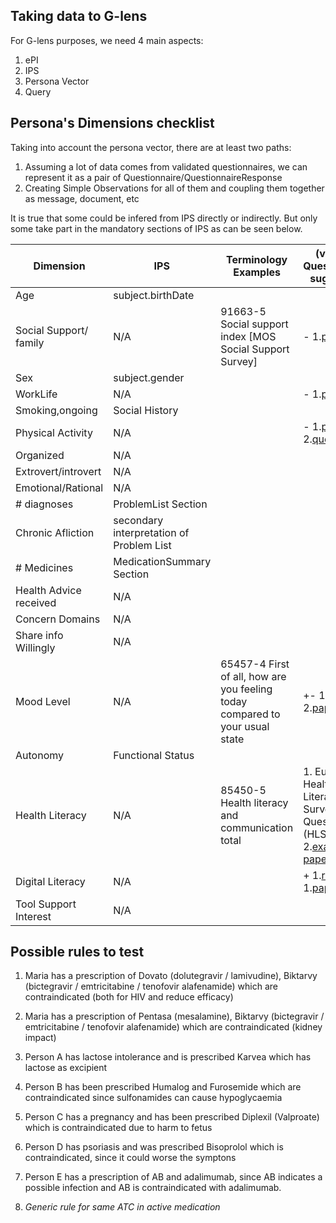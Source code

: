 ## Taking data to G-lens

For G-lens purposes, we need 4 main aspects:
1. ePI
2. IPS
3. Persona Vector
4. Query
   
   
## Persona's Dimensions checklist

Taking into account the persona vector, there are at least two paths:

1. Assuming a lot of data comes from validated questionnaires, we can represent it as a pair of Questionnaire/QuestionnaireResponse
2. Creating Simple Observations for all of them and coupling them together as message, document, etc

It is true that some could be infered from IPS directly or indirectly. But only some take part in the mandatory sections of IPS as can be seen below.

| Dimension              | IPS                                      | Terminology Examples                                                         | (validity) Questionnaire suggestion   |
|------------------------|------------------------------------------|------------------------------------------------------------------------------|----------------------------|
| Age                    | subject.birthDate                        |                                                                              |                            |
| Social Support/ family | N/A                                      | 91663-5 Social support index [MOS Social Support Survey]                     | \- 1.[paper](https://www.researchgate.net/publication/301305243_A_Multidimensional_Approach_to_Social_Support_The_Questionnaire_on_the_Frequency_of_and_Satisfaction_with_Social_Support_QFSSS)                           |
| Sex                    | subject.gender                           |                                                                              |                            |
| WorkLife               | N/A                                      |                                                                              | \- 1.[paper](https://pubmed.ncbi.nlm.nih.gov/19839663/)                        |
| Smoking,ongoing        | Social History                           |                                                                              |                            |
| Physical Activity      | N/A                                      |                                                                              | \-  1.[paper](https://journals.lww.com/acsm-msse/Fulltext/2003/08000/International_Physical_Activity_Questionnaire_.20.aspx#FUA1A-20) 2.[questions](https://sites.google.com/site/theipaq/questionnaire_links)                        |
| Organized              | N/A                                      |                                                                              |                            |
| Extrovert/introvert    | N/A                                      |                                                                              |                            |
| Emotional/Rational     | N/A                                      |                                                                              |                            |
| # diagnoses            | ProblemList Section                      |                                                                              |                            |
| Chronic Afliction      | secondary interpretation of Problem List |                                                                              |                            |
| # Medicines            | MedicationSummary Section                |                                                                              |                            |
| Health Advice received | N/A                                      |                                                                              |                            |
| Concern Domains        | N/A                                      |                                                                              |                            |
| Share info Willingly   | N/A                                      |                                                                              |                            |
| Mood Level             | N/A                                      | 65457-4 First of all, how are you feeling today compared to your usual state | \+\- 1.[paper](https://d1wqtxts1xzle7.cloudfront.net/53247538/Development_short_questionnaire_epidemologic_studies_child_depression_Angold_Messer_1995-libre.pdf?1495551322=&response-content-disposition=inline%3B+filename%3DDEVELOPME_NT_OF_A_SHORT_QUESTIONNAIRE_FO.pdf&Expires=1670866969&Signature=E--~gd9gStyfqRYGb5Jebs85fO3SWXM7WidTjFGdUsEvjXhYt7BauqMXAoxlSLumfSpL8rJipNhir9VnpHZUexkF-Ez8f7n6-ZmmmB2lm~10AhXPIkcF8ADE-NClBU-9~KBekDK3YC6JVRaslXYcWogz71pq1UT0WUjsAh-hj9frLj3PSUW9lr-YlNLWr85OWN70ocnow7ZKvyWER6~OpGOXt-dnZekPBltsIPtdLZBgJarzeGXe1fmJediJCBWgj4waXEgoTaQsOuJy8DJ2UtHOnsWWKexl2ZGSEaHlAzDG797SGdzLursC~QA8sRcEZ4zCEChmEsRP-GUwT6tkKA__&Key-Pair-Id=APKAJLOHF5GGSLRBV4ZA)    2.[paper2](https://www.ncbi.nlm.nih.gov/pmc/articles/PMC1495268/)                       |
| Autonomy               | Functional Status                        |                                                                              |                            |
| Health Literacy        | N/A                                      | 85450-5 Health literacy and communication total                              |   1. European Health Literacy Survey Questionnaire (HLS-EU-Q)   2.[example paper](https://journals.lww.com/cancernursingonline/Abstract/2018/03000/Validation_of_the_European_Health_Literacy_Survey.14.aspx)                      |
| Digital Literacy       | N/A                                      |                                                                              |   \+ 1.[revision](https://www.ncbi.nlm.nih.gov/pmc/articles/PMC7889415/) 1.[paper](https://www.ncbi.nlm.nih.gov/pmc/articles/PMC9394541/)                         |
| Tool Support Interest  | N/A                                      |                                                                              |                            |

## Possible rules to test
1. Maria has a prescription of Dovato (dolutegravir / lamivudine), Biktarvy (bictegravir / emtricitabine / tenofovir alafenamide) which are contraindicated (both for HIV and reduce efficacy)
2. Maria has a prescription of Pentasa (mesalamine), Biktarvy (bictegravir / emtricitabine / tenofovir alafenamide) which are contraindicated (kidney impact)

3. Person A has lactose intolerance and is prescribed Karvea which has lactose as excipient
4. Person B has been prescribed Humalog and Furosemide which are contraindicated since sulfonamides can cause hypoglycaemia
5. Person C has a pregnancy and has been prescribed Diplexil (Valproate) which is contraindicated due to harm to fetus
6. Person D has psoriasis and was prescribed Bisoprolol which is contraindicated, since it could worse the symptons
7. Person E has a prescription of AB and adalimumab, since AB indicates a possible infection and AB is contraindicated with adalimumab.
8. *Generic rule for same ATC in active medication*


